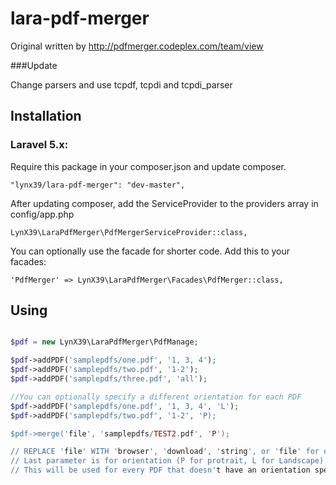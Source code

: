 # lara-pdf-merger

Original written by http://pdfmerger.codeplex.com/team/view<br/>

###Update

Change parsers and use tcpdf, tcpdi and tcpdi_parser
  
## Installation

### Laravel 5.x:

Require this package in your composer.json and update composer.

    "lynx39/lara-pdf-merger": "dev-master",

After updating composer, add the ServiceProvider to the providers array in config/app.php

    LynX39\LaraPdfMerger\PdfMergerServiceProvider::class,

You can optionally use the facade for shorter code. Add this to your facades:

    'PdfMerger' => LynX39\LaraPdfMerger\Facades\PdfMerger::class,
    
## Using

```php

$pdf = new LynX39\LaraPdfMerger\PdfManage;

$pdf->addPDF('samplepdfs/one.pdf', '1, 3, 4');
$pdf->addPDF('samplepdfs/two.pdf', '1-2');
$pdf->addPDF('samplepdfs/three.pdf', 'all');

//You can optionally specify a different orientation for each PDF
$pdf->addPDF('samplepdfs/one.pdf', '1, 3, 4', 'L');
$pdf->addPDF('samplepdfs/two.pdf', '1-2', 'P);

$pdf->merge('file', 'samplepdfs/TEST2.pdf', 'P');

// REPLACE 'file' WITH 'browser', 'download', 'string', or 'file' for output options
// Last parameter is for orientation (P for protrait, L for Landscape). 
// This will be used for every PDF that doesn't have an orientation specified
```
